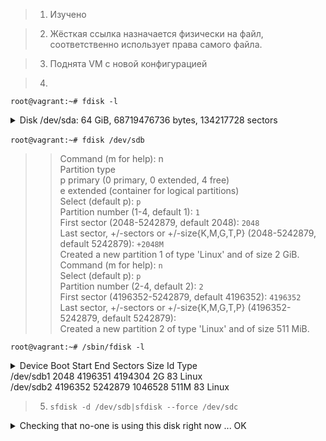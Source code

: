 > 1. Изучено

> 2. Жёсткая ссылка назначается физически на файл, соответственно использует права самого файла. 

> 3. Поднята VM с новой конфигурацией

> 4. 
`root@vagrant:~# fdisk -l`<br>
<details>   
<summary>Disk /dev/sda: 64 GiB, 68719476736 bytes, 134217728 sectors</summary>
<p><i>
Disk model: VBOX HARDDISK <br>
Units: sectors of 1 * 512 = 512 bytes <br>
Sector size (logical/physical): 512 bytes / 512 bytes <br>
I/O size (minimum/optimal): 512 bytes / 512 bytes <br>
Disklabel type: dos <br>
Disk identifier: 0x3f94c461 <br>
 <br>
Device     Boot   Start       End   Sectors  Size Id Type <br>
/dev/sda1  *       2048   1050623   1048576  512M  b W95 FAT32 <br>
/dev/sda2       1052670 134215679 133163010 63.5G  5 Extended <br>
/dev/sda5       1052672 134215679 133163008 63.5G 8e Linux LVM <br>
 <br>
 <br>
Disk /dev/sdb: 2.51 GiB, 2684354560 bytes, 5242880 sectors <br>
Disk model: VBOX HARDDISK <br>
Units: sectors of 1 * 512 = 512 bytes <br>
Sector size (logical/physical): 512 bytes / 512 bytes <br>
I/O size (minimum/optimal): 512 bytes / 512 bytes <br>
 <br>

Disk /dev/sdc: 2.51 GiB, 2684354560 bytes, 5242880 sectors <br>
Disk model: VBOX HARDDISK <br>
Units: sectors of 1 * 512 = 512 bytes <br>
Sector size (logical/physical): 512 bytes / 512 bytes <br>
I/O size (minimum/optimal): 512 bytes / 512 bytes</i></details><br>
`root@vagrant:~# fdisk /dev/sdb` <br>
>>Command (m for help): n <br>
>>Partition type <br>
>>   p   primary (0 primary, 0 extended, 4 free) <br>
>>   e   extended (container for logical partitions) <br>
>>Select (default p): `p` <br>
>>Partition number (1-4, default 1): `1` <br>
>>First sector (2048-5242879, default 2048): `2048` <br>
>>Last sector, +/-sectors or +/-size{K,M,G,T,P} (2048-5242879, default 5242879): `+2048M` <br>
>>Created a new partition 1 of type 'Linux' and of size 2 GiB. <br>
>>Command (m for help): `n` <br>
>>Select (default p): `p` <br>
>>Partition number (2-4, default 2): `2` <br>
>>First sector (4196352-5242879, default 4196352): `4196352` <br>
>>Last sector, +/-sectors or +/-size{K,M,G,T,P} (4196352-5242879, default 5242879): ` ` <br>
>>Created a new partition 2 of type 'Linux' and of size 511 MiB. <br>

`root@vagrant:~# /sbin/fdisk -l`
<details>   
    <summary>
    Device     Boot   Start     End Sectors  Size Id Type <br>
    /dev/sdb1          2048 4196351 4194304    2G 83 Linux <br>
    /dev/sdb2       4196352 5242879 1046528  511M 83 Linux <br>
    </summary>
<p>
Disk /dev/sda: 64 GiB, 68719476736 bytes, 134217728 sectors <br>
Disk model: VBOX HARDDISK <br>
Units: sectors of 1 * 512 = 512 bytes <br>
Sector size (logical/physical): 512 bytes / 512 bytes <br>
I/O size (minimum/optimal): 512 bytes / 512 bytes <br>
Disklabel type: dos <br>
Disk identifier: 0x3f94c461 <br>
 <br>
Device     Boot   Start       End   Sectors  Size Id Type <br>
/dev/sda1  *       2048   1050623   1048576  512M  b W95 FAT32 <br>
/dev/sda2       1052670 134215679 133163010 63.5G  5 Extended <br>
/dev/sda5       1052672 134215679 133163008 63.5G 8e Linux LVM <br>
 <br>
 <br>
Disk /dev/sdb: 2.51 GiB, 2684354560 bytes, 5242880 sectors <br>
Disk model: VBOX HARDDISK <br>
Units: sectors of 1 * 512 = 512 bytes <br>
Sector size (logical/physical): 512 bytes / 512 bytes <br>
I/O size (minimum/optimal): 512 bytes / 512 bytes <br>
Disklabel type: dos <br>
Disk identifier: 0x8fe54f9a <br>
 <br>
Device     Boot   Start     End Sectors  Size Id Type <br>
/dev/sdb1          2048 4196351 4194304    2G 83 Linux <br>
/dev/sdb2       4196352 5242879 1046528  511M 83 Linux <br>
</p></details>

> 5. `sfdisk -d /dev/sdb|sfdisk --force /dev/sdc`
<details> <summary>Checking that no-one is using this disk right now ... OK</summary>

Disk /dev/sdc: 2.51 GiB, 2684354560 bytes, 5242880 sectors
Disk model: VBOX HARDDISK
Units: sectors of 1 * 512 = 512 bytes
Sector size (logical/physical): 512 bytes / 512 bytes
I/O size (minimum/optimal): 512 bytes / 512 bytes

>>> Script header accepted.
>>> Script header accepted.
>>> Script header accepted.
>>> Script header accepted.
>>> Created a new DOS disklabel with disk identifier 0x8fe54f9a.
/dev/sdc1: Created a new partition 1 of type 'Linux' and of size 2 GiB.
/dev/sdc2: Created a new partition 2 of type 'Linux' and of size 511 MiB.
/dev/sdc3: Done.

New situation:
Disklabel type: dos
Disk identifier: 0x8fe54f9a

Device     Boot   Start     End Sectors  Size Id Type
/dev/sdc1          2048 4196351 4194304    2G 83 Linux
/dev/sdc2       4196352 5242879 1046528  511M 83 Linux

The partition table has been altered.
Calling ioctl() to re-read partition table.
Syncing disks.
</details> 